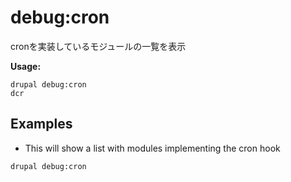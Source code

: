 # debug:cron
cronを実装しているモジュールの一覧を表示

**Usage:**
```
drupal debug:cron
dcr
```

## Examples
* This will show a list with modules implementing the cron hook
```
drupal debug:cron
```
